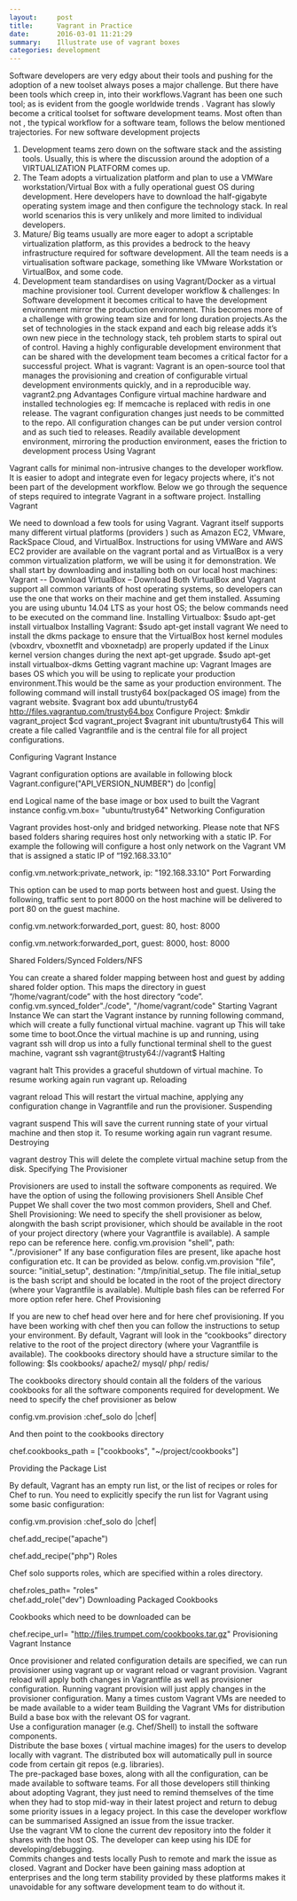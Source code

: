 ```yaml
---
layout:     post
title:      Vagrant in Practice
date:       2016-03-01 11:21:29
summary:    Illustrate use of vagrant boxes
categories: development
---
```


Software developers are very edgy about their tools and pushing for the adoption of a new toolset always poses a major challenge. But there have been tools which creep in, into their  workflows.Vagrant has been one such tool; as is evident from the google worldwide trends .
Vagrant has slowly become a critical toolset for software development teams.
Most often than not , the typical workflow for a software team, follows the below mentioned trajectories.
For new software development projects
1. Development teams zero down on the software stack and the assisting tools.
Usually, this is where the discussion around the adoption of a VIRTUALIZATION PLATFORM comes up.
2. The Team adopts a virtualization platform and plan to use a VMWare workstation/Virtual Box with a fully operational guest OS during development. Here developers have to download the half-gigabyte operating system image and then configure the technology stack. In real world scenarios this is very unlikely and more limited to individual developers.
3. Mature/ Big teams usually are more eager to adopt a scriptable virtualization platform, as this provides a bedrock to the heavy infrastructure required for software development.
All the team needs is a virtualisation software package, something like VMware Workstation or VirtualBox, and some code.
4. Development team standardises  on using Vagrant/Docker as a virtual machine provisioner tool.
Current developer workflow & challenges:
In Software development it becomes critical to have the development environment mirror the production environment. This becomes more of a challenge with growing team size and for long duration projects.As the set of technologies in the stack expand and each big release adds it’s own new piece in the technology stack, teh problem starts to spiral out of control.
Having a highly configurable development environment that can be shared with the development team becomes a critical factor for a successful project.
What is vagrant:
Vagrant is an open-source tool that manages the provisioning and creation of configurable virtual development environments quickly, and in a reproducible way.
vagrant2.png
Advantages
Configure virtual machine hardware and installed technologies
           eg: If memcache is replaced with redis in one release. The vagrant         configuration  changes just needs to be committed to the repo.
All configuration changes can be put under version control and as such tied to releases.
Readily available development environment, mirroring the production environment, eases the friction to development process
Using Vagrant

Vagrant calls for minimal non-intrusive changes to the developer workflow. It is easier to adopt and integrate even for legacy projects where, it's not been part of the development workflow.
Below we go through the sequence of steps required to integrate Vagrant in a software project.
Installing Vagrant

We need to download a few tools for using Vagrant. Vagrant itself supports many different virtual platforms (providers ) such as Amazon EC2, VMware, RackSpace Cloud, and VirtualBox.
Instructions for using VMWare and AWS EC2 provider are available on the vagrant portal and as VirtualBox is a very common virtualization platform, we will be using it for demonstration.
We shall start by downloading and installing both on our local host machines:
        Vagrant         -- Download
        VirtualBox         – Download
Both VirtualBox and Vagrant support all common variants of host operating systems, so developers can use the one that works on their machine and get them installed.
Assuming you are using ubuntu 14.04 LTS as your host OS; the below commands need to be executed on the command line.
Installing Virtualbox:
$sudo apt-get install virtualbox
Installing Vagrant:
$sudo apt-get install vagrant
We need to install the dkms package to ensure that the VirtualBox host kernel modules (vboxdrv, vboxnetflt and vboxnetadp) are properly updated if the Linux kernel version changes during the next apt-get upgrade.
$sudo apt-get install virtualbox-dkms
Getting vagrant machine up:
Vagrant Images are bases OS which you will be using to replicate your production environment.This would be the same as your production environment. The following command will install trusty64 box(packaged OS image) from the vagrant website.
$vagrant box add ubuntu/trusty64 http://files.vagrantup.com/trusty64.box
Configure Project:
$mkdir vagrant_project
$cd vagrant_project
$vagrant init ubuntu/trusty64
This will create a file called Vagrantfile and is the central file for all project configurations.

Configuring Vagrant Instance

Vagrant configuration options are available in following block
Vagrant.configure("API_VERSION_NUMBER")
do |config|
 
end
Logical name of the base image or box used to built the Vagrant instance
config.vm.box= "ubuntu/trusty64"
Networking Configuration

Vagrant provides host-only and bridged networking. Please note that NFS based folders sharing requires host only networking with a static IP.
For example the following will configure a host only network on the Vagrant VM that is assigned a static IP of “192.168.33.10”

config.vm.network:private_network, ip: "192.168.33.10"
Port Forwarding

This option can be used to map ports between host and guest. Using the following, traffic sent to port 8000 on the host machine will be delivered to port 80 on the guest machine.

config.vm.network:forwarded_port, guest: 80, host: 8000

config.vm.network:forwarded_port, guest: 8000, host: 8000

Shared Folders/Synced Folders/NFS

You can create a shared folder mapping between host and guest by adding shared folder option. This maps the directory in guest “/home/vagrant/code” with the host directory “code”.
config.vm.synced_folder"./code", "/home/vagrant/code"
Starting Vagrant Instance
We can start the Vagrant instance by running following command, which will create a fully functional virtual machine.
vagrant up
This will take some time to boot.Once the virtual machine is up and running, using vagrant ssh will drop us into a fully functional terminal shell to the guest machine,
vagrant ssh
vagrant@trusty64://vagrant$
Halting

vagrant halt
This provides a graceful shutdown of virtual machine. To resume working again run vagrant up.
Reloading

vagrant reload
This will restart the virtual machine, applying any configuration change in Vagrantfile and run the provisioner.
Suspending

vagrant suspend
This will save the current running state of your virtual machine and then stop it. To resume working again run vagrant resume.
Destroying

vagrant destroy 
This will delete the complete virtual machine setup from the disk.
Specifying The Provisioner

Provisioners are used to install the software components as required.
We have the option of using the following provisioners
Shell
Ansible
Chef
Puppet
We shall cover the two most common providers, Shell and Chef.
Shell Provisioning:
We need to specify the shell provisioner as below, alongwith the bash script provisioner, which should be available in the root of your project directory (where your Vagrantfile is available).
A sample repo can be reference here.
config.vm.provision "shell", path: "./provisioner"
If any base configuration files are present, like apache host configuration etc. It can be provided as below.
config.vm.provision "file", source: "initial_setup", destination: "/tmp/initial_setup.
The file initial_setup is the bash script and should be located in the root of the project directory (where your Vagrantfile is available). Multiple bash files can be referred
For more option refer here.
Chef Provisioning

If you are new to chef head over here and for here chef provisioning. If you have been working with chef then you can follow the instructions to setup your environment.
By default, Vagrant will look in the “cookbooks” directory relative to the root of the project directory (where your Vagrantfile is available).
The cookbooks directory should have a structure similar to the following:
$ls cookbooks/
apache2/
mysql/
php/
redis/

The cookbooks directory should contain all the folders of the various cookbooks for all the software components required for development.
We need to specify the chef provisioner as below
 
config.vm.provision
:chef_solo do |chef|

And then point to the cookbooks directory
  
chef.cookbooks_path
= ["cookbooks", "~/project/cookbooks"]

Providing the Package List

By default, Vagrant has an empty run list, or the list of recipes or roles for Chef to run. You need to explicitly specify the run list for Vagrant using some basic configuration:
  
config.vm.provision
:chef_solo do |chef|
  
chef.add_recipe("apache")
  
chef.add_recipe("php")
Roles

Chef solo supports roles, which are specified within a roles directory.
  
chef.roles_path= "roles"  
chef.add_role("dev")
Downloading Packaged Cookbooks

Cookbooks which need to be downloaded can be
  
chef.recipe_url= "http://files.trumpet.com/cookbooks.tar.gz"
Provisioning Vagrant Instance

Once provisioner and related configuration details are specified, we can run provisioner using vagrant up or vagrant reload or vagrant provision. Vagrant reload will apply both changes in Vagrantfile as well as provisioner configuration. Running vagrant provision will just apply changes in the provisioner configuration.
Many a times custom Vagrant VMs are needed to be made available to a wider team
Building the Vagrant VMs for distribution
Build a base box with the relevant OS for vagrant.         
Use a configuration manager (e.g. Chef/Shell) to install the software components.         
Distribute the base boxes ( virtual machine images) for the users to develop         locally with vagrant. The distributed box will automatically pull in         source code from certain git repos (e.g. libraries).         
The pre-packaged base boxes, along with all the configuration, can be         made available to software teams.
For all those developers still thinking about adopting Vagrant, they just need to remind themselves of the time when they had to stop mid-way in their latest project and return to debug some priority issues in a legacy project.
In this case the developer workflow can be summarised
Assigned an issue from the issue tracker.         
Use the vagrant VM to clone the current dev repository into the folder it shares with the host OS. The developer can keep using his IDE for developing/debugging.         
Commits changes and tests locally
Push to remote and mark the issue as closed.
Vagrant and Docker have been gaining mass adoption at enterprises and the long term stability provided by these platforms makes it unavoidable for any software development team to do without it.

